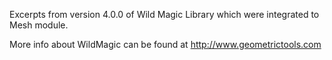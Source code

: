 Excerpts from version 4.0.0 of Wild Magic Library which were integrated to Mesh module.

 More info about WildMagic can be found at http://www.geometrictools.com
 
